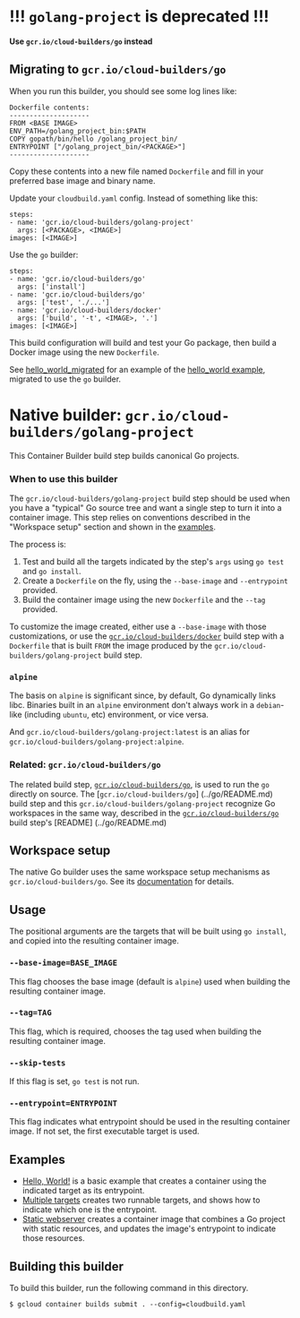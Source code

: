 # !!! `golang-project` is deprecated !!!

**Use `gcr.io/cloud-builders/go` instead**

## Migrating to `gcr.io/cloud-builders/go`

When you run this builder, you should see some log lines like:

```
Dockerfile contents:
--------------------
FROM <BASE IMAGE>
ENV_PATH=/golang_project_bin:$PATH
COPY gopath/bin/hello /golang_project_bin/
ENTRYPOINT ["/golang_project_bin/<PACKAGE>"]
--------------------
```

Copy these contents into a new file named `Dockerfile` and fill in your
preferred base image and binary name.

Update your `cloudbuild.yaml` config. Instead of something like this:

```
steps:
- name: 'gcr.io/cloud-builders/golang-project'
  args: [<PACKAGE>, <IMAGE>]
images: [<IMAGE>]
```

Use the `go` builder:

```
steps:
- name: 'gcr.io/cloud-builders/go'
  args: ['install']
- name: 'gcr.io/cloud-builders/go'
  args: ['test', './...']
- name: 'gcr.io/cloud-builders/docker'
  args: ['build', '-t', <IMAGE>, '.']
images: [<IMAGE>]
```

This build configuration will build and test your Go package, then build a
Docker image using the new `Dockerfile`.

See [hello_world_migrated](examples/hello_world_migrated) for an example of
the [hello_world example](examples/hello_world), migrated to use the `go`
builder.

# Native builder: `gcr.io/cloud-builders/golang-project`

This Container Builder build step builds canonical Go projects.

### When to use this builder

The `gcr.io/cloud-builders/golang-project` build step should be used when you
have a "typical" Go source tree and want a single step to turn it into a
container image. This step relies on conventions described in the "Workspace
setup" section and shown in the [examples](examples).

The process is:

1.  Test and build all the targets indicated by the step's `args` using `go
    test` and `go install`.
1.  Create a `Dockerfile` on the fly, using the `--base-image` and
    `--entrypoint` provided.
1.  Build the container image using the new `Dockerfile` and the `--tag`
    provided.

To customize the image created, either use a `--base-image` with those
customizations, or use the [`gcr.io/cloud-builders/docker`](../docker/README.md)
build step with a `Dockerfile` that is built `FROM` the image produced by
the `gcr.io/cloud-builders/golang-project` build step.

### `alpine`

The basis on `alpine` is significant since, by default, Go dynamically links
libc.  Binaries built in an `alpine` environment don't always work in a
`debian`-like (including `ubuntu`, etc) environment, or vice versa.

And `gcr.io/cloud-builders/golang-project:latest` is an alias for
`gcr.io/cloud-builders/golang-project:alpine`.

### Related: `gcr.io/cloud-builders/go`

The related build step, [`gcr.io/cloud-builders/go`](../go/README.md), is used
to run the `go` directly on source. The [`gcr.io/cloud-builders/go`]
(../go/README.md) build step and this `gcr.io/cloud-builders/golang-project`
recognize Go workspaces in the same way, described in the
[`gcr.io/cloud-builders/go`](../go/README.md) build step's [README]
(../go/README.md)

## Workspace setup

The native Go builder uses the same workspace setup mechanisms as
`gcr.io/cloud-builders/go`. See its [documentation](../go/README.md) for
details.

## Usage

The positional arguments are the targets that will be built using `go install`,
and copied into the resulting container image.

### `--base-image=BASE_IMAGE`

This flag chooses the base image (default is `alpine`) used when building the
resulting container image.

### `--tag=TAG`

This flag, which is required, chooses the tag used when building the resulting
container image.

### `--skip-tests`

If this flag is set, `go test` is not run.

### `--entrypoint=ENTRYPOINT`

This flag indicates what entrypoint should be used in the resulting container
image. If not set, the first executable target is used.

## Examples

-   [Hello, World!](examples/hello_world) is a basic example that creates a
    container using the indicated target as its entrypoint.
-   [Multiple targets](examples/multi_bin) creates two runnable targets, and
    shows how to indicate which one is the entrypoint.
-   [Static webserver](examples/static_webserver) creates a container image that
    combines a Go project with static resources, and updates the image's
    entrypoint to indicate those resources.

## Building this builder

To build this builder, run the following command in this directory.

    $ gcloud container builds submit . --config=cloudbuild.yaml
